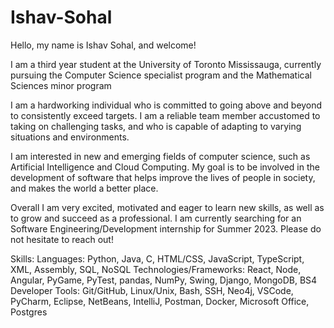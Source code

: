 # Ishav-Sohal

Hello, my name is Ishav Sohal, and welcome!

I am a third year student at the University of Toronto Mississauga, currently pursuing the Computer Science specialist program and the Mathematical Sciences minor program

I am a hardworking individual who is committed to going above and beyond to consistently exceed targets. I am a reliable team member accustomed to taking on challenging tasks, and who is capable of adapting to varying situations and environments. 

I am interested in new and emerging fields of computer science, such as Artificial Intelligence and Cloud Computing. My goal is to be involved in the development of software that helps improve the lives of people in society, and makes the world a better place. 

Overall I am very excited, motivated and eager to learn new skills, as well as to grow and succeed as a professional. I am currently searching for an Software Engineering/Development internship for Summer 2023. Please do not hesitate to reach out!

Skills:
Languages: Python, Java, C, HTML/CSS, JavaScript, TypeScript, XML, Assembly, SQL, NoSQL
Technologies/Frameworks: React, Node, Angular, PyGame, PyTest, pandas, NumPy, Swing, Django, MongoDB, BS4
Developer Tools: Git/GitHub, Linux/Unix, Bash, SSH, Neo4j, VSCode, PyCharm, Eclipse, NetBeans, IntelliJ, Postman, Docker, Microsoft Office, Postgres
